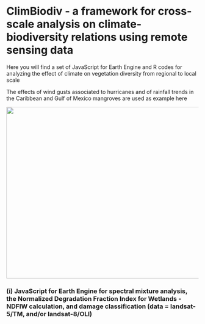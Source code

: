 # ClimBiodiv - a framework for cross-scale analysis on climate-biodiversity relations using remote sensing data

Here you will find a set of JavaScript for Earth Engine and R codes for analyzing the effect of climate on vegetation diversity from regional to local scale 

The effects of wind gusts associated to hurricanes and of rainfall trends in the Caribbean and Gulf of Mexico mangroves are used as example here

<p align="center">
  <img width="600" height="450" src="https://user-images.githubusercontent.com/67020853/135640372-0978a3a6-8c68-46a1-967a-5b63dfd20857.png">
</p> 

### (i) JavaScript for Earth Engine for spectral mixture analysis, the Normalized Degradation Fraction Index for Wetlands - NDFIW calculation, and damage classification (data = landsat-5/TM, and/or landsat-8/OLI)

